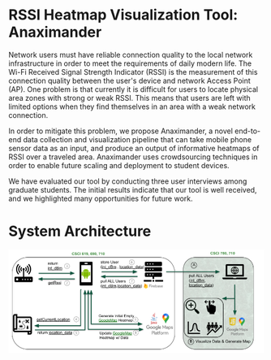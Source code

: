 # RSSI Heatmap Visualization Tool: Anaximander 

Network users must have reliable connection quality to the local network infrastructure in order to meet the requirements of daily modern life. The Wi-Fi Received Signal Strength Indicator (RSSI) is the measurement of this connection quality between the user's device and network Access Point (AP). One problem is that currently it is difficult for users to locate physical area zones with strong or weak RSSI. This means that users are left with limited options when they find themselves in an area with a weak network connection. 

In order to mitigate this problem, we propose Anaximander, a novel end-to-end data collection and visualization pipeline that can take mobile phone sensor data as an input, and produce an output of informative heatmaps of RSSI over a traveled area. Anaximander uses crowdsourcing techniques in order to enable future scaling and deployment to student devices.

We have evaluated our tool by conducting three user interviews among graduate students. The initial results indicate that our tool is well received, and we highlighted many opportunities for future work.

# System Architecture

![Arhitecture](assets/artifacts/architecture.png)
